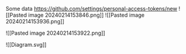 Some data
https://github.com/settings/personal-access-tokens/new
![[Pasted image 20240214153846.png]]
![[Pasted image 20240214153936.png]]






![[Pasted image 20240214153922.png]]



![[Diagram.svg]]